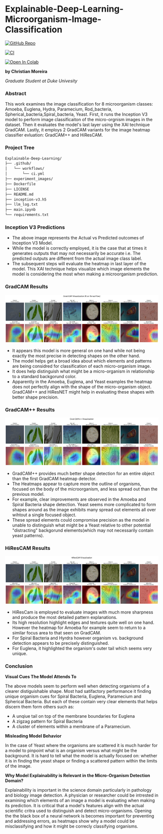 # Explainable-Deep-Learning-Microorganism-Image-Classification

[![GitHub Repo](https://img.shields.io/badge/GitHub-Repo-black.svg?logo=github&style=for-the-badge)](https://github.com/U1186204/Explainable-Deep-Learning/tree/main)

[![CI](https://img.shields.io/github/actions/workflow/status/U1186204/Explainable-Deep-Learning/ci.yml?style=for-the-badge&logo=githubactions)](https://github.com/U1186204/Explainable-Deep-Learning/actions/workflows/ci.yml)

[![Open In Colab](https://img.shields.io/badge/Open%20In-Colab-F9AB00.svg?logo=googlecolab&style=for-the-badge)](https://colab.research.google.com/github/U1186204/Explainable-Deep-Learning/blob/main/main.ipynb)


**by Christian Moreira**

*Graduate Student at Duke Univesity*


### Abstract

This work examines the image classification for 8 microorganism classes: Amoeba, Euglena, Hydra, Paramecium, Rod_bacteria, Spherical_bacteria,Spiral_bacteria, Yeast. First, it runs the Inception V3 model to perform image classificaiton of the micro-orgnism images in the dataset. Then it evaluates the model's last layer using the XAI technique GradCAM. Lastly, it employs 2 GradCAM variants for the image heatmap classifier evluation: GradCAM++ and HiResCAM.


### Project Tree

```txt
Explainable-Deep-Learning/
├── .github/
│   └── workflows/
│       └── ci.yml
├── experiment_images/
├── Dockerfile
├── LICENSE
├── README.md
├── inception-v3.h5
├── llm_log.txt
├── main.ipynb
└── requirements.txt
```

### Inception V3 Predictions

- The above image represents the Actual vs Predicted outcomes of Inception V3 Model.
- While the model is correctly employed, it is the case that at times  it generates outputs that may not necessarily be accurate i.e. The predicted outputs are different from the actual image class label.
- The subsequent steps will evaluate the heatmap in last layer of the model. This XAI technique helps visualize which image elements the model is considering the most when making a microorganism prediction.


### GradCAM Results

![GradCAM Outputs](experiment_images/grad-cam-outputs.png)

- It appears this model is more general on one hand while not being exactly the most precise in detecting shapes on the other hand.
- The model helps get a broad idea about which elements and patterns are being considred for classification of each micro-organism image.
- It does help distinguish what might be a micro-organism in relationship to a standard backgorund color.
- Apparently in the Amoeba, Euglena, and Yeast examples the heatmap does not perfectly align with the shape of the micro-organism object. GradCAM++ and HiResNET might help in evaluating these shapes with better shape precision.


### GradCAM++ Results

![GradCAM++ Outputs](experiment_images/gradcam-plus-plus-outputs.png)

- GradCAM++ provides much better shape detection for an entire object than the first GradCAM heatmap detector.
- The Heatmaps appear to capture more the outline of organisms,  focused on the body of the microorganism, and less spread out than the previous model.
- For example, clear improvements are observed in the Amoeba and Spiral Bacteria shape detection. Yeast seems more complicated to form shapes around as the image exhibits many spread out elements all over wihtout a single focused object.
- These spread elements could compromise precision as the model in unable to distinguish what might be a Yeast relative to other potential "distracting" backgorund elements(which may not necessarily contain yeast patterns).



### HiResCAM Results

![HiResCAM Outputs](experiment_images/hirescam-outputs.png)

- HiResCam is employed to evaluate images with much more sharpness and produce the most detailed pattern explanations.
- Its high resolution highlight edges and textures quite well on one hand. However the heatmap for Amoeba for example seem to return to a similar focus area to that seen on GradCAM.
- For Spiral Bacteria and Hyrdra however organism vs. background detection appears to be precisely distinguished.
- For Euglena, it highlighted the organism's outer tail which seems very unique.


### Conclusion

**Visual Cues The Model Attends To**

The above models seem to perform well when detecting organisms of a clearer distiguishable shape. Most had satifactory performance it finding unique organism cues for Spiral Bacteria, Euglena, Paramecium and Spherical Bacteria. But each of these contain very clear elements that helps discern them form others such as:
- A unqiue tail on top of the membrane boundaries for Euglena
- A zigzag pattern for Spiral Bacteria
- A cluster of elements within a membrane of a Paramecium.

**Misleading Model Behavior**

In the case of Yeast where the organisms are scattered it is much harder for a model to pinpoint what is an organism versus what might be the background. It is hard to tell what the model is actually focused on: whether it is in finding the yeast shape or finding a scattered pattern within the limits of the image.  

**Why Model Explainability is Relevant in the Micro-Organism Detection Domain?**

Explainability is important in the science domain particularly in pathology and biology image detection. A physician or researcher could be intrested in examining which elements of an image a model is evaluating when making its prediction. It is critical that a model's features align with the actual scientific critra used to distinguish and detect micro-organisms. Opening the the black box of a neural network is becomes important for preventing and addressing errors, as heatmaps show why a model could be misclassifying and how it might be correcly classifying organisms.

